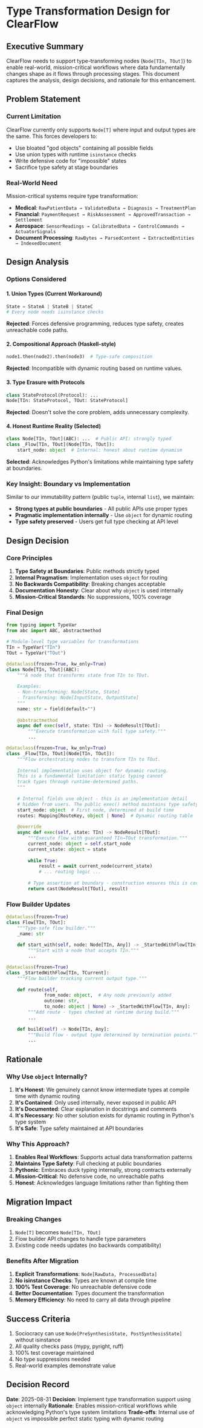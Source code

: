 # Type Transformation Design for ClearFlow

## Executive Summary

ClearFlow needs to support type-transforming nodes (`Node[TIn, TOut]`) to enable real-world, mission-critical workflows where data fundamentally changes shape as it flows through processing stages. This document captures the analysis, design decisions, and rationale for this enhancement.

## Problem Statement

### Current Limitation
ClearFlow currently only supports `Node[T]` where input and output types are the same. This forces developers to:
- Use bloated "god objects" containing all possible fields
- Use union types with runtime `isinstance` checks
- Write defensive code for "impossible" states
- Sacrifice type safety at stage boundaries

### Real-World Need
Mission-critical systems require type transformation:
- **Medical**: `RawPatientData → ValidatedData → Diagnosis → TreatmentPlan`
- **Financial**: `PaymentRequest → RiskAssessment → ApprovedTransaction → Settlement`
- **Aerospace**: `SensorReadings → CalibratedData → ControlCommands → ActuatorSignals`
- **Document Processing**: `RawBytes → ParsedContent → ExtractedEntities → IndexedDocument`

## Design Analysis

### Options Considered

#### 1. Union Types (Current Workaround)
```python
State = StateA | StateB | StateC
# Every node needs isinstance checks
```
**Rejected**: Forces defensive programming, reduces type safety, creates unreachable code paths.

#### 2. Compositional Approach (Haskell-style)
```python
node1.then(node2).then(node3)  # Type-safe composition
```
**Rejected**: Incompatible with dynamic routing based on runtime values.

#### 3. Type Erasure with Protocols
```python
class StateProtocol(Protocol): ...
Node[TIn: StateProtocol, TOut: StateProtocol]
```
**Rejected**: Doesn't solve the core problem, adds unnecessary complexity.

#### 4. Honest Runtime Reality (Selected)
```python
class Node[TIn, TOut](ABC): ...  # Public API: strongly typed
class _Flow[TIn, TOut](Node[TIn, TOut]):
    start_node: object  # Internal: honest about runtime dynamism
```
**Selected**: Acknowledges Python's limitations while maintaining type safety at boundaries.

### Key Insight: Boundary vs Implementation

Similar to our immutability pattern (public `tuple`, internal `list`), we maintain:
- **Strong types at public boundaries** - All public APIs use proper types
- **Pragmatic implementation internally** - Use `object` for dynamic routing
- **Type safety preserved** - Users get full type checking at API level

## Design Decision

### Core Principles

1. **Type Safety at Boundaries**: Public methods strictly typed
2. **Internal Pragmatism**: Implementation uses `object` for routing
3. **No Backwards Compatibility**: Breaking changes acceptable
4. **Documentation Honesty**: Clear about why `object` is used internally
5. **Mission-Critical Standards**: No suppressions, 100% coverage

### Final Design

```python
from typing import TypeVar
from abc import ABC, abstractmethod

# Module-level type variables for transformations
TIn = TypeVar("TIn")
TOut = TypeVar("TOut")

@dataclass(frozen=True, kw_only=True)
class Node[TIn, TOut](ABC):
    """A node that transforms state from TIn to TOut.
    
    Examples:
    - Non-transforming: Node[State, State]
    - Transforming: Node[InputState, OutputState]
    """
    name: str = field(default="")
    
    @abstractmethod
    async def exec(self, state: TIn) -> NodeResult[TOut]:
        """Execute transformation with full type safety."""
        ...

@dataclass(frozen=True, kw_only=True)
class _Flow[TIn, TOut](Node[TIn, TOut]):
    """Flow orchestrating nodes to transform TIn to TOut.
    
    Internal implementation uses object for dynamic routing.
    This is a fundamental limitation: static typing cannot
    track types through runtime-determined paths.
    """
    
    # Internal fields use object - this is an implementation detail
    # hidden from users. The public exec() method maintains type safety.
    start_node: object  # First node, determined at build time
    routes: Mapping[RouteKey, object | None]  # Dynamic routing table
    
    @override
    async def exec(self, state: TIn) -> NodeResult[TOut]:
        """Execute flow with guaranteed TIn→TOut transformation."""
        current_node: object = self.start_node
        current_state: object = state
        
        while True:
            result = await current_node(current_state)
            # ... routing logic ...
            
        # Type assertion at boundary - construction ensures this is correct
        return cast(NodeResult[TOut], result)
```

### Flow Builder Updates

```python
@dataclass(frozen=True)
class Flow[TIn, TOut]:
    """Type-safe flow builder."""
    _name: str
    
    def start_with(self, node: Node[TIn, Any]) -> _StartedWithFlow[TIn, Any]:
        """Start with a node that accepts TIn."""
        ...

@dataclass(frozen=True)
class _StartedWithFlow[TIn, TCurrent]:
    """Flow builder tracking current output type."""
    
    def route(self, 
              from_node: object,  # Any node previously added
              outcome: str,
              to_node: object | None) -> _StartedWithFlow[TIn, Any]:
        """Add route - types checked at runtime during build."""
        ...
    
    def build(self) -> Node[TIn, Any]:
        """Build flow - output type determined by termination points."""
        ...
```

## Rationale

### Why Use `object` Internally?

1. **It's Honest**: We genuinely cannot know intermediate types at compile time with dynamic routing
2. **It's Contained**: Only used internally, never exposed in public API
3. **It's Documented**: Clear explanation in docstrings and comments
4. **It's Necessary**: No other solution exists for dynamic routing in Python's type system
5. **It's Safe**: Type safety maintained at API boundaries

### Why This Approach?

1. **Enables Real Workflows**: Supports actual data transformation patterns
2. **Maintains Type Safety**: Full checking at public boundaries
3. **Pythonic**: Embraces duck typing internally, strong contracts externally
4. **Mission-Critical**: No defensive code, no unreachable paths
5. **Honest**: Acknowledges language limitations rather than fighting them

## Migration Impact

### Breaking Changes

1. `Node[T]` becomes `Node[TIn, TOut]`
2. Flow builder API changes to handle type parameters
3. Existing code needs updates (no backwards compatibility)

### Benefits After Migration

1. **Explicit Transformations**: `Node[RawData, ProcessedData]`
2. **No isinstance Checks**: Types are known at compile time
3. **100% Test Coverage**: No unreachable defensive code
4. **Better Documentation**: Types document the transformation
5. **Memory Efficiency**: No need to carry all data through pipeline

## Success Criteria

1. Sociocracy can use `Node[PreSynthesisState, PostSynthesisState]` without isinstance
2. All quality checks pass (mypy, pyright, ruff)
3. 100% test coverage maintained
4. No type suppressions needed
5. Real-world examples demonstrate value

## Decision Record

**Date**: 2025-08-31
**Decision**: Implement type transformation support using `object` internally
**Rationale**: Enables mission-critical workflows while acknowledging Python's type system limitations
**Trade-offs**: Internal use of `object` vs impossible perfect static typing with dynamic routing